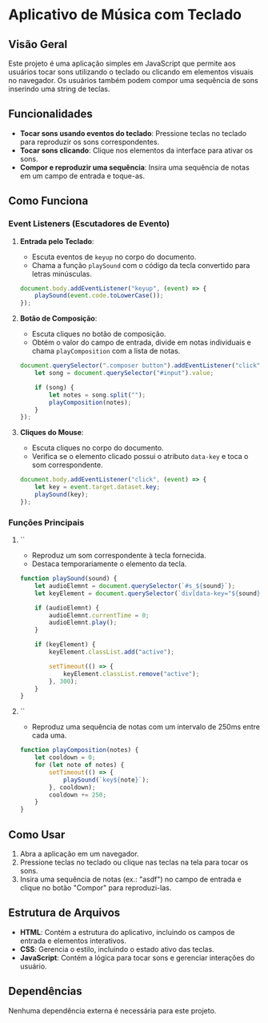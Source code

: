 # Aplicativo de Música com Teclado

## Visão Geral

Este projeto é uma aplicação simples em JavaScript que permite aos usuários tocar sons utilizando o teclado ou clicando em elementos visuais no navegador. Os usuários também podem compor uma sequência de sons inserindo uma string de teclas.

## Funcionalidades

- **Tocar sons usando eventos do teclado**: Pressione teclas no teclado para reproduzir os sons correspondentes.
- **Tocar sons clicando**: Clique nos elementos da interface para ativar os sons.
- **Compor e reproduzir uma sequência**: Insira uma sequência de notas em um campo de entrada e toque-as.

## Como Funciona

### Event Listeners (Escutadores de Evento)

1. **Entrada pelo Teclado**:

   - Escuta eventos de `keyup` no corpo do documento.
   - Chama a função `playSound` com o código da tecla convertido para letras minúsculas.

   ```javascript
   document.body.addEventListener("keyup", (event) => {
       playSound(event.code.toLowerCase());
   });
   ```

2. **Botão de Composição**:

   - Escuta cliques no botão de composição.
   - Obtém o valor do campo de entrada, divide em notas individuais e chama `playComposition` com a lista de notas.

   ```javascript
   document.querySelector(".composer button").addEventListener("click", (event) => {
       let song = document.querySelector("#input").value;

       if (song) {
           let notes = song.split("");
           playComposition(notes);
       }
   });
   ```

3. **Cliques do Mouse**:

   - Escuta cliques no corpo do documento.
   - Verifica se o elemento clicado possui o atributo `data-key` e toca o som correspondente.

   ```javascript
   document.body.addEventListener("click", (event) => {
       let key = event.target.dataset.key;
       playSound(key);
   });
   ```

### Funções Principais

1. \`\`

   - Reproduz um som correspondente à tecla fornecida.
   - Destaca temporariamente o elemento da tecla.

   ```javascript
   function playSound(sound) {
       let audioElemnt = document.querySelector(`#s_${sound}`);
       let keyElement = document.querySelector(`div[data-key="${sound}"]`);

       if (audioElemnt) {
           audioElemnt.currentTime = 0;
           audioElemnt.play();
       }

       if (keyElement) {
           keyElement.classList.add("active");

           setTimeout(() => {
               keyElement.classList.remove("active");
           }, 300);
       }
   }
   ```

2. \`\`

   - Reproduz uma sequência de notas com um intervalo de 250ms entre cada uma.

   ```javascript
   function playComposition(notes) {
       let cooldown = 0;
       for (let note of notes) {
           setTimeout(() => {
               playSound(`key${note}`);
           }, cooldown);
           cooldown += 250;
       }
   }
   ```

## Como Usar

1. Abra a aplicação em um navegador.
2. Pressione teclas no teclado ou clique nas teclas na tela para tocar os sons.
3. Insira uma sequência de notas (ex.: "asdf") no campo de entrada e clique no botão "Compor" para reproduzi-las.

## Estrutura de Arquivos

- **HTML**: Contém a estrutura do aplicativo, incluindo os campos de entrada e elementos interativos.
- **CSS**: Gerencia o estilo, incluindo o estado ativo das teclas.
- **JavaScript**: Contém a lógica para tocar sons e gerenciar interações do usuário.

## Dependências

Nenhuma dependência externa é necessária para este projeto.

